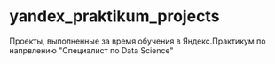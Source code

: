 # yandex_praktikum_projects
 Проекты, выполненные за время обучения в Яндекс.Практикум по напрвлению "Специалист по Data Science"
